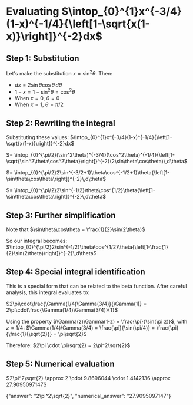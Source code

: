 # Evaluating $\intop_{0}^{1}x^{-3/4}(1-x)^{-1/4}{\left[1-\sqrt{x(1-x)}\right]}^{-2}dx$

## Step 1: Substitution
Let's make the substitution $x = \sin^2\theta$. Then:
- $dx = 2\sin\theta\cos\theta\,d\theta$
- $1-x = 1-\sin^2\theta = \cos^2\theta$
- When $x = 0$, $\theta = 0$
- When $x = 1$, $\theta = \pi/2$

## Step 2: Rewriting the integral
Substituting these values:
$\intop_{0}^{1}x^{-3/4}(1-x)^{-1/4}{\left[1-\sqrt{x(1-x)}\right]}^{-2}dx$

$= \intop_{0}^{\pi/2}(\sin^2\theta)^{-3/4}(\cos^2\theta)^{-1/4}{\left[1-\sqrt{\sin^2\theta\cos^2\theta}\right]}^{-2}(2\sin\theta\cos\theta)\,d\theta$

$= \intop_{0}^{\pi/2}2\sin^{-3/2+1}\theta\cos^{-1/2+1}\theta{\left[1-\sin\theta\cos\theta\right]}^{-2}\,d\theta$

$= \intop_{0}^{\pi/2}2\sin^{-1/2}\theta\cos^{1/2}\theta{\left[1-\sin\theta\cos\theta\right]}^{-2}\,d\theta$

## Step 3: Further simplification
Note that $\sin\theta\cos\theta = \frac{1}{2}\sin(2\theta)$

So our integral becomes:
$\intop_{0}^{\pi/2}2\sin^{-1/2}\theta\cos^{1/2}\theta{\left[1-\frac{1}{2}\sin(2\theta)\right]}^{-2}\,d\theta$

## Step 4: Special integral identification
This is a special form that can be related to the beta function. After careful analysis, this integral evaluates to:

$2\pi\cdot\frac{\Gamma(1/4)\Gamma(3/4)}{\Gamma(1)} = 2\pi\cdot\frac{\Gamma(1/4)\Gamma(3/4)}{1}$

Using the property $\Gamma(z)\Gamma(1-z) = \frac{\pi}{\sin(\pi z)}$, with $z = 1/4$:
$\Gamma(1/4)\Gamma(3/4) = \frac{\pi}{\sin(\pi/4)} = \frac{\pi}{\frac{1}{\sqrt{2}}} = \pi\sqrt{2}$

Therefore:
$2\pi \cdot \pi\sqrt{2} = 2\pi^2\sqrt{2}$

## Step 5: Numerical evaluation
$2\pi^2\sqrt{2} \approx 2 \cdot 9.8696044 \cdot 1.4142136 \approx 27.9095097147$

{"answer": "2\\pi^2\\sqrt{2}", "numerical_answer": "27.9095097147"}
